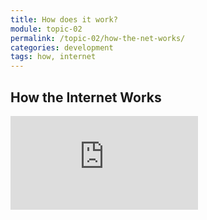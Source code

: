 ```yaml
---
title: How does it work?
module: topic-02
permalink: /topic-02/how-the-net-works/
categories: development
tags: how, internet
---
```


<div class="divider-heading"></div>


## How the Internet Works
<div class="embed-responsive embed-responsive-16by9">
  <iframe class="embed-responsive-item" src="https://www.youtube.com/embed/x3c1ih2NJEg?rel=0&amp;showinfo=0" frameborder="0" allowfullscreen></iframe>
</div>
